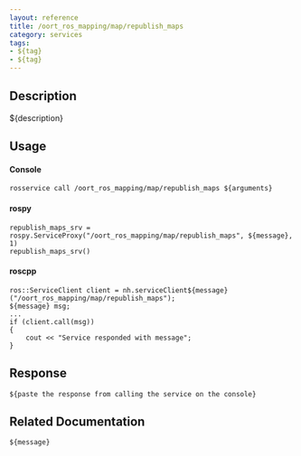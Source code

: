 ```yaml
---
layout: reference
title: /oort_ros_mapping/map/republish_maps
category: services
tags: 
- ${tag} 
- ${tag}
---
```


## Description
${description}

## Usage
#### Console
```
rosservice call /oort_ros_mapping/map/republish_maps ${arguments}
```

#### rospy
```
republish_maps_srv = rospy.ServiceProxy("/oort_ros_mapping/map/republish_maps", ${message}, 1)
republish_maps_srv()
```

#### roscpp
```
ros::ServiceClient client = nh.serviceClient${message}("/oort_ros_mapping/map/republish_maps");
${message} msg;
...
if (client.call(msg))
{
    cout << "Service responded with message";
}
```

## Response
```
${paste the response from calling the service on the console}
```

## Related Documentation
``${message}``  